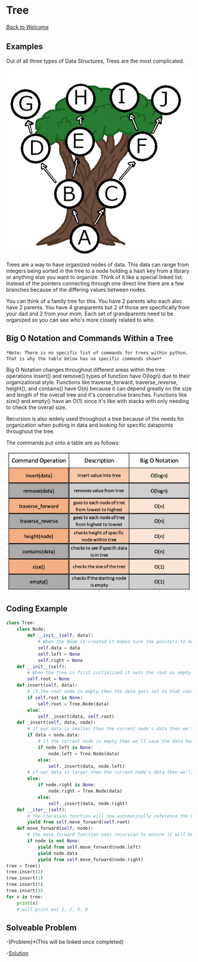 # **Tree**
###### [Back to Welcome](0-Welcome.md)

## **Examples**
Out of all three types of Data Structures, Trees are the most complicated.

![](images/Tree_512x512.png)

Trees are a way to have organized nodes of data. This data can range from integers being sorted in the tree to a node holding a hash key from a library or anything else you want to organize. Think of it like a special linked list. Instead of the pointers connecting through one direct line there are a few branches because of the differing values between nodes.

You can think of a family tree for this. You have 2 parents who each also have 2 parents. You have 4 granparents but 2 of those are specifically from your dad and 2 from your mom. Each set of grandparents need to be organized so you can see who's more closely related to who.


## **Big O Notation and Commands Within a Tree**
```
*Note: There is no specific list of commands for trees within python. That is why the table below has no specific commands shown*
```

Big O Notation changes throughout different areas within the tree operations
insert() and remove() types of function have O(logn) due to their organizational style. Functions like traverse_forward, traverse_reverse, height(), and contains() have O(n) because it can depend greatly on the size and length of the overall tree and it's consecutive branches. Functions like size() and empty() have an O(1) since it's like with stacks with only needing to check the overall size.

Recursion is also widely used throughout a tree because of the needs for organization when putting in data and looking for specific datapoints throughout the tree.

The commands put onto a table are as follows:

![](images/Tree_Commands512x512.png)

## **Coding Example**
```python
class Tree:
    class Node:
        def __init__(self, data):
            # When the Node is created it makes sure the pointers to both left and right areas are empty.
            self.data = data
            self.left = None
            self.right = None
    def __init__(self):
        # When the Tree is first initialized it sets the root as empty so the first point of data will go into 
        self.root = None
    def insert(self, data):
        # if the root node is empty then the data gets set to that root node
        if self.root is None:
            self.root = Tree.Node(data)
        else:
            self._insert(data, self.root)
    def _insert(self, data, node):
        # if our data is smaller than the current node's data then we'll go to the left node
        if data < node.data:
            # if the current node is empty then we'll save the data here, if not we'll move again
            if node.left is None:
                node.left = Tree.Node(data)
            else:
                self._insert(data, node.left)
        # if our data is larger than the current node's data then we'll go to the right node
        else:
            if node.right is None:
                node.right = Tree.Node(data)
            else:
                self._insert(data, node.right)
    def __iter__(self):
        # the iteration function will now automatically reference the move_forward function just below 
        yield from self.move_forward(self.root)
    def move_forward(self, node):
        # the move_forward function uses recursion to ensure it will be referencing which node has what branch off's
        if node is not None:
            yield from self.move_forward(node.left)
            yield node.data
            yield from self.move_forward(node.right)
tree = Tree()
tree.insert(2)
tree.insert(1)
tree.insert(5)
tree.insert(9)
for x in tree:
    print(x)
    # will print out 1, 2, 5, 9
```

## **Solveable Problem**

-[Problem]*(This will be linked once completed)

-[Solution](PythonStuff/03_TreeSolution.py)